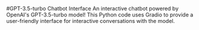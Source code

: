 #GPT-3.5-turbo Chatbot Interface
An interactive chatbot powered by OpenAI's GPT-3.5-turbo model! This Python code uses Gradio to provide a user-friendly interface for interactive conversations with the model.


